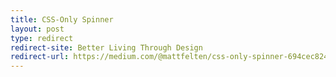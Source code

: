 ```yaml
---
title: CSS-Only Spinner
layout: post
type: redirect
redirect-site: Better Living Through Design
redirect-url: https://medium.com/@mattfelten/css-only-spinner-694cec824f90
---
```

